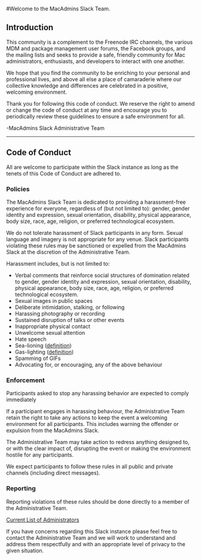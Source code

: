 #Welcome to the MacAdmins Slack Team.

## Introduction
This community is a complement to the Freenode IRC channels, the various MDM and package management user forums, the Facebook groups, and the mailing lists and seeks to provide a safe, friendly community for Mac administrators, enthusiasts, and developers to interact with one another.

We hope that you find the community to be enriching to your personal and professional lives, and above all else a place of camaraderie where our collective knowledge and differences are celebrated in a positive, welcoming environment.

Thank you for following this code of conduct. We reserve the right to amend or change the code of conduct at any time and encourage you to periodically review these guidelines to ensure a safe environment for all.

-MacAdmins Slack Administrative Team 

---

## Code of Conduct
All are welcome to participate within the Slack instance as long as the tenets of this Code of Conduct are adhered to.

### Policies
The MacAdmins Slack Team is dedicated to providing a harassment-free experience for everyone, regardless of (but not limited to): gender, gender identity and expression, sexual orientation, disability, physical appearance, body size, race, age, religion, or preferred technological ecosystem. 

We do not tolerate harassment of Slack participants in any form. Sexual language and imagery is not appropriate for any venue. Slack participants violating these rules may be sanctioned or expelled from the MacAdmins Slack at the discretion of the Administrative Team. 

Harassment includes, but is not limited to:

* Verbal comments that reinforce social structures of domination related to gender, gender identity and expression, sexual orientation, disability, physical appearance, body size, race, age, religion, or preferred technological ecosystem.
* Sexual images in public spaces
* Deliberate intimidation, stalking, or following 
* Harassing photography or recording
* Sustained disruption of talks or other events
* Inappropriate physical contact
* Unwelcome sexual attention
* Hate speech
* Sea-lioning ([definition](http://simplikation.com/why-sealioning-is-bad/))
* Gas-lighting ([definition](https://en.wikipedia.org/wiki/Gaslighting))
* Spamming of GIFs
* Advocating for, or encouraging, any of the above behaviour	


### Enforcement
Participants asked to stop any harassing behavior are expected to comply immediately

If a participant engages in harassing behaviour, the Administrative Team retain the right to take any actions to keep the event a welcoming environment for all participants. This includes warning the offender or expulsion from the MacAdmins Slack.

The Administrative Team may take action to redress anything designed to, or with the clear impact of, disrupting the event or making the environment hostile for any participants.

We expect participants to follow these rules in all public and private channels (including direct messages).

### Reporting
Reporting violations of these rules should be done directly to a member of the Administrative Team.

[Current List of Administrators](https://github.com/macadminsdotorg/slack-assets/blob/master/Admins)

If you have concerns regarding this Slack instance please feel free to contact the Administrative Team and we will work to understand and address them respectfully and with an appropriate level of privacy to the given situation.
